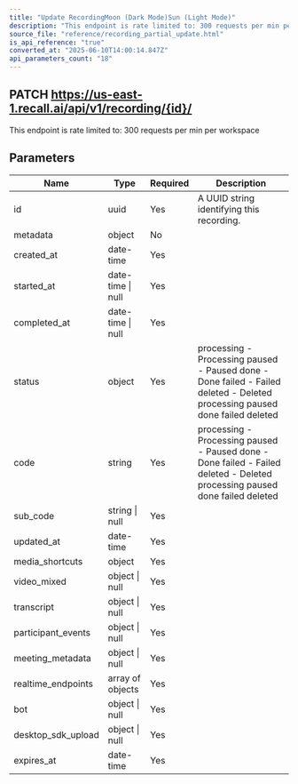 ```yaml
---
title: "Update RecordingMoon (Dark Mode)Sun (Light Mode)"
description: "This endpoint is rate limited to: 300 requests per min per workspace"
source_file: "reference/recording_partial_update.html"
is_api_reference: "true"
converted_at: "2025-06-10T14:00:14.847Z"
api_parameters_count: "18"
---
```

## PATCH https://us-east-1.recall.ai/api/v1/recording/{id}/

This endpoint is rate limited to: 300 requests per min per workspace

## Parameters

| Name | Type | Required | Description |
| --- | --- | --- | --- |
| id | uuid | Yes | A UUID string identifying this recording. |
| metadata | object | No |  |
| created_at | date-time | Yes |  |
| started_at | date-time \| null | Yes |  |
| completed_at | date-time \| null | Yes |  |
| status | object | Yes | processing - Processing paused - Paused done - Done failed - Failed deleted - Deleted  processing paused done failed deleted |
| code | string | Yes | processing - Processing paused - Paused done - Done failed - Failed deleted - Deleted  processing paused done failed deleted |
| sub_code | string \| null | Yes |  |
| updated_at | date-time | Yes |  |
| media_shortcuts | object | Yes |  |
| video_mixed | object \| null | Yes |  |
| transcript | object \| null | Yes |  |
| participant_events | object \| null | Yes |  |
| meeting_metadata | object \| null | Yes |  |
| realtime_endpoints | array of objects | Yes |  |
| bot | object \| null | Yes |  |
| desktop_sdk_upload | object \| null | Yes |  |
| expires_at | date-time | Yes |  |
